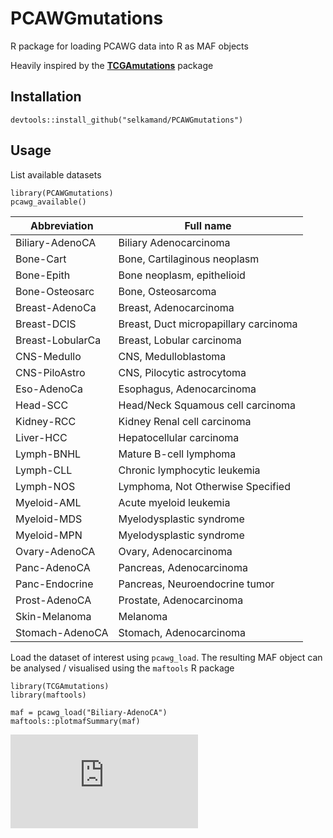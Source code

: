 # PCAWGmutations
R package for loading PCAWG data into R as MAF objects

Heavily inspired by the [**TCGAmutations**](https://github.com/PoisonAlien/TCGAmutations) package

## Installation

```
devtools::install_github("selkamand/PCAWGmutations")
```

## Usage

List available datasets

```
library(PCAWGmutations)
pcawg_available()
```

| Abbreviation     	| Full name                             	|
|------------------	|---------------------------------------	|
| Biliary-AdenoCA  	| Biliary Adenocarcinoma                	|
| Bone-Cart        	| Bone, Cartilaginous neoplasm          	|
| Bone-Epith       	| Bone neoplasm, epithelioid            	|
| Bone-Osteosarc   	| Bone, Osteosarcoma                    	|
| Breast-AdenoCa   	| Breast, Adenocarcinoma                	|
| Breast-DCIS      	| Breast, Duct micropapillary carcinoma 	|
| Breast-LobularCa 	| Breast, Lobular carcinoma             	|
| CNS-Medullo      	| CNS, Medulloblastoma                  	|
| CNS-PiloAstro    	| CNS, Pilocytic astrocytoma            	|
| Eso-AdenoCa      	| Esophagus, Adenocarcinoma             	|
| Head-SCC         	| Head/Neck Squamous cell carcinoma     	|
| Kidney-RCC       	| Kidney Renal cell carcinoma           	|
| Liver-HCC        	| Hepatocellular carcinoma              	|
| Lymph-BNHL       	| Mature B-cell lymphoma                	|
| Lymph-CLL        	| Chronic lymphocytic leukemia          	|
| Lymph-NOS        	| Lymphoma, Not Otherwise Specified     	|
| Myeloid-AML      	| Acute myeloid leukemia                	|
| Myeloid-MDS      	| Myelodysplastic syndrome              	|
| Myeloid-MPN      	| Myelodysplastic syndrome              	|
| Ovary-AdenoCA    	| Ovary, Adenocarcinoma                 	|
| Panc-AdenoCA     	| Pancreas, Adenocarcinoma              	|
| Panc-Endocrine   	| Pancreas, Neuroendocrine tumor        	|
| Prost-AdenoCA    	| Prostate, Adenocarcinoma              	|
| Skin-Melanoma    	| Melanoma                              	|
| Stomach-AdenoCA  	| Stomach, Adenocarcinoma               	|


Load the dataset of interest using `pcawg_load`. 
The resulting MAF object can be analysed / visualised using the `maftools` R package

```
library(TCGAmutations)
library(maftools)

maf = pcawg_load("Biliary-AdenoCA")
maftools::plotmafSummary(maf)
```

![maftools plot](https://github.com/selkamand/PCAWGmutations/inst/images/Biliary-AdenoCA_summary.pdf)
